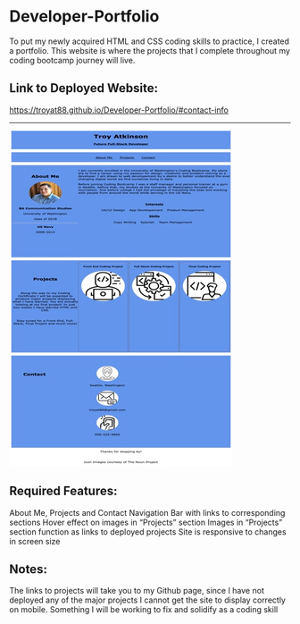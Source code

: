 # Developer-Portfolio
To put my newly acquired HTML and CSS coding skills to practice, I created a portfolio. This website is where the projects that I complete throughout my coding bootcamp journey will live. 

## Link to Deployed Website:
https://troyat88.github.io/Developer-Portfolio/#contact-info

---

![Screenshot of Website](/assets/images/screenshot.jpg) 


## Required Features: 
About Me, Projects and Contact 
Navigation Bar with links to corresponding sections
Hover effect on images in “Projects” section
Images in “Projects” section function as links to deployed projects 
Site is responsive to changes in screen size 

## Notes: 
The links to projects will take you to my Github page, since I have not deployed any of the major projects
I cannot get the site to display correctly on mobile. Something I will be working to fix and solidify as a coding skill



